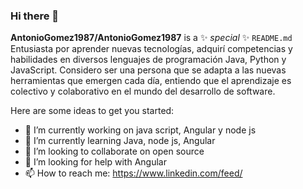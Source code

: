 ### Hi there 👋


**AntonioGomez1987/AntonioGomez1987** is a ✨ _special_ ✨ `README.md` Entusiasta por aprender nuevas tecnologías, adquirí competencias
y habilidades en diversos lenguajes de programación Java, Python y JavaScript. Considero ser una persona que se adapta a las
nuevas herramientas que emergen cada día, entiendo que el
aprendizaje es colectivo y colaborativo en el mundo del desarrollo
de software.

Here are some ideas to get you started:

- 🔭 I’m currently working on java script, Angular y node js
- 🌱 I’m currently learning Java, node js, Angular
- 👯 I’m looking to collaborate on open source
- 🤔 I’m looking for help with Angular
- 📫 How to reach me: https://www.linkedin.com/feed/

